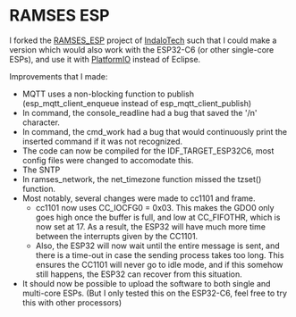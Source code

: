 # RAMSES ESP

I forked the [RAMSES_ESP](https://github.com/IndaloTech/ramses_esp/) project of [IndaloTech](https://github.com/IndaloTech) such that I could make a version which would also work with the ESP32-C6 (or other single-core ESPs), and use it with [PlatformIO](https://platformio.org/) instead of Eclipse.

Improvements that I made:
  - MQTT uses a non-blocking function to publish (esp_mqtt_client_enqueue instead of esp_mqtt_client_publish)
  - In command, the console_readline had a bug that saved the '/n' character.
  - In command, the cmd_work had a bug that would continuously print the inserted command if it was not recognized.
  - The code can now be compiled for the IDF_TARGET_ESP32C6, most config files were changed to accomodate this.
  - The SNTP
  - In ramses_network, the net_timezone function missed the tzset() function.
  - Most notably, several changes were made to cc1101 and frame.
    - cc1101 now uses CC_IOCFG0 = 0x03. This makes the GDO0 only goes high once the buffer is full, and low at CC_FIFOTHR, which is now set at 17. As a result, the ESP32 will have much more time between the interrupts given by the CC1101. 
    - Also, the ESP32 will now wait until the entire message is sent, and there is a time-out in case the sending process takes too long. This ensures the CC1101 will never go to idle mode, and if this somehow still happens, the ESP32 can recover from this situation.
  - It should now be possible to upload the software to both single and multi-core ESPs. (But I only tested this on the ESP32-C6, feel free to try this with other processors)


